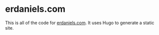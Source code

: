 # erdaniels.com

This is all of the code for [erdaniels.com](https://erdaniels.com). It uses Hugo to generate a static site.
